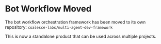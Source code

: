 # Bot Workflow Moved

The bot workflow orchestration framework has been moved to its own repository:
`coalesce-labs/multi-agent-dev-framework`

This is now a standalone product that can be used across multiple projects.
